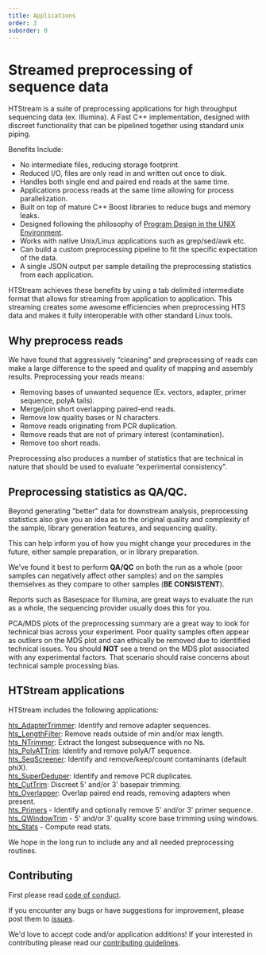 ```yaml
---
title: Applications
order: 3
suborder: 0
---
```


# Streamed preprocessing of sequence data

HTStream is a suite of preprocessing applications for high throughput sequencing data (ex. Illumina). A Fast C++ implementation, designed with discreet functionality that can be pipelined together using standard unix piping.

Benefits Include:
  * No intermediate files, reducing storage footprint.
  * Reduced I/O, files are only read in and written out once to disk.
  * Handles both single end and paired end reads at the same time.
  * Applications process reads at the same time allowing for process parallelization.
  * Built on top of mature C++ Boost libraries to reduce bugs and memory leaks.
  * Designed following the philosophy of [Program Design in the UNIX Environment](https://onlinelibrary.wiley.com/doi/abs/10.1002/j.1538-7305.1984.tb00055.x).
  * Works with native Unix/Linux applications such as grep/sed/awk etc.
  * Can build a custom preprocessing pipeline to fit the specific expectation of the data.
  * A single JSON output per sample detailing the preprocessing statistics from each application.

HTStream achieves these benefits by using a tab delimited intermediate format that allows for streaming from application to application. This streaming creates some awesome efficiencies when preprocessing HTS data and makes it fully interoperable with other standard Linux tools.

## Why preprocess reads

We have found that aggressively “cleaning” and preprocessing of reads can make a large difference to the speed and quality of mapping and assembly results. Preprocessing your reads means:

  * Removing bases of unwanted sequence (Ex. vectors, adapter, primer sequence, polyA tails).
  * Merge/join short overlapping paired-end reads.
  * Remove low quality bases or N characters.
  * Remove reads originating from PCR duplication.
  * Remove reads that are not of primary interest (contamination).
  * Remove too short reads.

Preprocessing also produces a number of statistics that are technical in nature that should be used to evaluate “experimental consistency”.

## Preprocessing statistics as QA/QC.

Beyond generating "better" data for downstream analysis, preprocessing statistics also give you an idea as to the original quality and complexity of the sample, library generation features, and sequencing quality.

This can help inform you of how you might change your procedures in the future, either sample preparation, or in library preparation.

We’ve found it best to perform __QA/QC__ on both the run as a whole (poor samples can negatively affect other samples) and on the samples themselves as they compare to other samples (**BE CONSISTENT**).

Reports such as Basespace for Illumina, are great ways to evaluate the run as a whole, the sequencing provider usually does this for you.  

PCA/MDS plots of the preprocessing summary are a great way to look for technical bias across your experiment. Poor quality samples often appear as outliers on the MDS plot and can ethically be removed due to identified technical issues. You should **NOT** see a trend on the MDS plot associated with any experimental factors. That scenario should raise concerns about technical sample processing bias.

## HTStream applications

HTStream includes the following applications:

[hts_AdapterTrimmer](./hts_AdapterTrimmer): Identify and remove adapter sequences.  
[hts_LengthFilter](./hts_LengthFilter): Remove reads outside of min and/or max length.  
[hts_NTrimmer](./hts_NTrimmer): Extract the longest subsequence with no Ns.    
[hts_PolyATTrim](./hts_PolyATTrim): Identify and remove polyA/T sequence.  
[hts_SeqScreener](./hts_SeqScreener): Identify and remove/keep/count contaminants (default phiX).  
[hts_SuperDeduper](./hts_SuperDeduper): Identify and remove PCR duplicates.  
[hts_CutTrim](hts_CutTrim): Discreet 5' and/or 3' basepair trimming.  
[hts_Overlapper](hts_Overlapper): Overlap paired end reads, removing adapters when present.  
[hts_Primers](hts_Primers) - Identify and optionally remove 5' and/or 3' primer sequence.  
[hts_QWindowTrim](hts_QWindowTrim) - 5' and/or 3' quality score base trimming using windows.  
[hts_Stats](hts_Stats) - Compute read stats.  

We hope in the long run to include any and all needed preprocessing routines.

## Contributing

First please read [code of conduct](https://github.com/ibest/HTStream/blob/master/CODE_OF_CONDUCT.md).

If you encounter any bugs or have suggestions for improvement, please post them to [issues](https://github.com/ibest/HTStream/issues).

We'd love to accept code and/or application additions! If your interested in contributing please read our [contributing guidelines](https://github.com/ibest/HTStream/blob/master/CONTRIBUTING.md).
